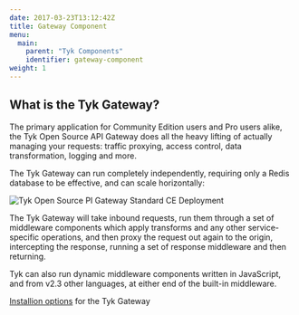 ```yaml
---
date: 2017-03-23T13:12:42Z
title: Gateway Component
menu:
  main:
    parent: "Tyk Components"
    identifier: gateway-component
weight: 1 
---
```


## What is the Tyk Gateway?

The primary application for Community Edition users and Pro users alike, the Tyk Open Source API Gateway does all the heavy lifting of actually managing your requests: traffic proxying, access control, data transformation, logging and more.

The Tyk Gateway can run completely independently, requiring only a Redis database to be effective, and can scale horizontally:

![Tyk Open Source PI Gateway Standard CE Deployment](/docs/img/diagrams/gateway3.png)

The Tyk Gateway will take inbound requests, run them through a set of middleware components which apply transforms and any other service-specific operations, and then proxy the request out again to the origin, intercepting the response, running a set of response middleware and then returning.

Tyk can also run dynamic middleware components written in JavaScript, and from v2.3 other languages, at either end of the built-in middleware.

[Installion options](/docs/tyk-oss-gateway/) for the Tyk Gateway
